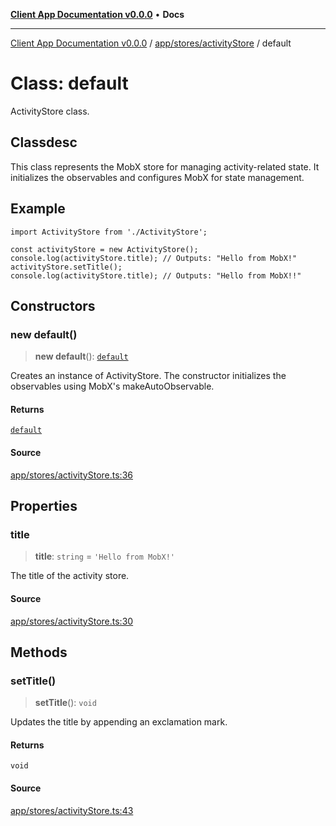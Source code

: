 [**Client App Documentation v0.0.0**](../../../../README.md) • **Docs**

***

[Client App Documentation v0.0.0](../../../../README.md) / [app/stores/activityStore](../README.md) / default

# Class: default

ActivityStore class.

## Classdesc

This class represents the MobX store for managing activity-related state.
It initializes the observables and configures MobX for state management.

## Example

```tsx
import ActivityStore from './ActivityStore';

const activityStore = new ActivityStore();
console.log(activityStore.title); // Outputs: "Hello from MobX!"
activityStore.setTitle();
console.log(activityStore.title); // Outputs: "Hello from MobX!!"
```

## Constructors

### new default()

> **new default**(): [`default`](default.md)

Creates an instance of ActivityStore.
The constructor initializes the observables using MobX's makeAutoObservable.

#### Returns

[`default`](default.md)

#### Source

[app/stores/activityStore.ts:36](https://github.com/jimmykurian/Reactivities/blob/b285dbdeca2a76ed48753d209361112d619ac92f/client-app/src/app/stores/activityStore.ts#L36)

## Properties

### title

> **title**: `string` = `'Hello from MobX!'`

The title of the activity store.

#### Source

[app/stores/activityStore.ts:30](https://github.com/jimmykurian/Reactivities/blob/b285dbdeca2a76ed48753d209361112d619ac92f/client-app/src/app/stores/activityStore.ts#L30)

## Methods

### setTitle()

> **setTitle**(): `void`

Updates the title by appending an exclamation mark.

#### Returns

`void`

#### Source

[app/stores/activityStore.ts:43](https://github.com/jimmykurian/Reactivities/blob/b285dbdeca2a76ed48753d209361112d619ac92f/client-app/src/app/stores/activityStore.ts#L43)
